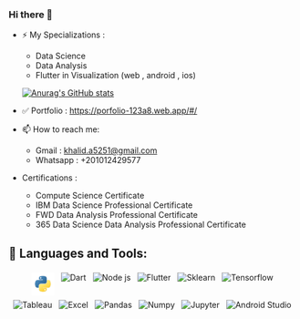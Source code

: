 ### Hi there 👋


- ⚡ My Specializations :
  * Data Science
  * Data Analysis
  * Flutter in Visualization (web , android , ios)
  
  [![Anurag's GitHub stats](https://github-readme-stats.vercel.app/api?username=AhmedKKhalid)](https://github.com/anuraghazra/github-readme-stats)  

- :white_check_mark: Portfolio : https://porfolio-123a8.web.app/#/
- 📫 How to reach me: 
  * Gmail : khalid.a5251@gmail.com
  * Whatsapp : +201012429577

- Certifications :
  * Compute Science Certificate
  * IBM Data Science Professional Certificate
  * FWD Data Analysis Professional Certificate
  * 365 Data Science Data Analysis Professional Certificate

## 🧰 Languages and Tools:

<p align="center">
 
<img src="https://raw.githubusercontent.com/github/explore/80688e429a7d4ef2fca1e82350fe8e3517d3494d/topics/python/python.png" alt="Python" height="40" style="vertical-align:top; margin:4px">
 <img src="https://img.icons8.com/color/452/dart.png" alt="Dart" height="40" style="vertical-align:top; margin:4px">
  <img src="https://cdn-icons-png.flaticon.com/512/919/919825.png" alt="Node js" height="40" style="vertical-align:top; margin:4px">
  <img src="https://img.icons8.com/color/344/flutter.png" alt="Flutter" height="40" style="vertical-align:top; margin:4px">
  <img src="https://iconape.com/wp-content/png_logo_vector/scikit-learn-logo.png" alt="Sklearn" height="40" style="vertical-align:top; margin:4px">
   <img src="https://img.icons8.com/color/344/tensorflow.png" alt="Tensorflow" height="40" style="vertical-align:top; margin:4px">
  <img src="https://img.icons8.com/color/344/tableau-software.png" alt="Tableau" height="40" style="vertical-align:top; margin:4px">
  <img src="https://img.icons8.com/color/344/ms-excel.png" alt="Excel" height="40" style="vertical-align:top; margin:4px">
   <img src="https://pandas.pydata.org/static/img/pandas_mark.svg" alt="Pandas" height="40" style="vertical-align:top; margin:4px">
  <img src="https://www.vectorlogo.zone/logos/numpy/numpy-icon.svg" alt="Numpy" height="40" style="vertical-align:top; margin:4px">
  <img src="https://cdn.icon-icons.com/icons2/2667/PNG/512/jupyter_app_icon_161280.png" alt="Jupyter" height="40" style="vertical-align:top; margin:4px">
  <img src="https://img.icons8.com/fluency/344/android-studio--v3.png" alt="Android Studio" height="40" style="vertical-align:top; margin:4px">



</p>
